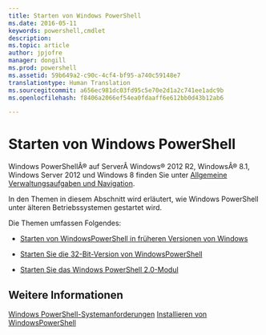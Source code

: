 ```yaml
---
title: Starten von Windows PowerShell
ms.date: 2016-05-11
keywords: powershell,cmdlet
description: 
ms.topic: article
author: jpjofre
manager: dongill
ms.prod: powershell
ms.assetid: 59b649a2-c90c-4cf4-bf95-a740c59148e7
translationtype: Human Translation
ms.sourcegitcommit: a656ec981dc03fd95c5e70e2d1a2c741ee1adc9b
ms.openlocfilehash: f8406a2066ef54ea0fdaaff6e612bb0d43b12ab6

---
```


# Starten von Windows PowerShell
Windows PowerShellÂ® auf ServerÂ Windows® 2012 R2, WindowsÂ® 8.1, Windows Server 2012 und Windows 8 finden Sie unter [Allgemeine Verwaltungsaufgaben und Navigation](http://technet.microsoft.com/library/hh831491.aspx).

In den Themen in diesem Abschnitt wird erläutert, wie Windows PowerShell unter älteren Betriebssystemen gestartet wird.

Die Themen umfassen Folgendes:

-   [Starten von WindowsPowerShell in früheren Versionen von Windows](Starting-Windows-PowerShell-on-Earlier-Versions-of-Windows.md)

-   [Starten Sie die 32-Bit-Version von WindowsPowerShell](Starting-the-32-Bit-Version-of-Windows-PowerShell.md)

-   [Starten Sie das Windows PowerShell 2.0-Modul](Starting-the-Windows-PowerShell-2.0-Engine.md)

## Weitere Informationen
[Windows PowerShell-Systemanforderungen](Windows-PowerShell-System-Requirements.md)
[Installieren von WindowsPowerShell](Installing-Windows-PowerShell.md)




<!--HONumber=Oct16_HO1-->


